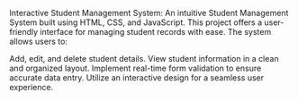 Interactive Student Management System:
An intuitive Student Management System built using HTML, CSS, and JavaScript. This project offers a user-friendly interface for managing student records with ease. The system allows users to:

Add, edit, and delete student details.
View student information in a clean and organized layout.
Implement real-time form validation to ensure accurate data entry.
Utilize an interactive design for a seamless user experience.
